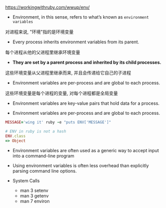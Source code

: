 https://workingwithruby.com/wwup/env/

+ Environment, in this sense, refers to what’s known as `environment variables`

对进程来说, "环境"指的是环境变量

+ Every process inherits environment variables from its parent.

每个进程从他的父进程里继承环境变量

+ **They are set by a parent process and inherited by its child processes.**

这些环境变量从父进程里继承而来, 并且会传递给它自己的子进程

+ Environment variables are per-process and are global to each process.

这些环境变量是每个进程的变量, 对每个进程都是全局变量

+ Environment variables are key-value pairs that hold data for a process.


+ Environment variables are per-process and are global to each process.

```ruby
MESSAGE='wing it' ruby -e "puts ENV['MESSAGE']"

# ENV in ruby is not a hash
ENV.class
=> Object
```

+ Environment variables are often used as a generic way to accept input into a command-line program

+ Using environment variables is often less overhead than explicitly parsing command line options.

+ System Calls
    + man 3 setenv
    + man 3 getenv
    + man 7 environ

